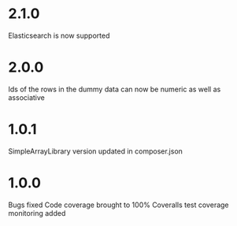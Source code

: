 2.1.0
==============================
Elasticsearch is now supported

2.0.0
==============================
Ids of the rows in the dummy data can now be numeric as well as associative

1.0.1
==============================
SimpleArrayLibrary version updated in composer.json

1.0.0
==============================
Bugs fixed
Code coverage brought to 100%
Coveralls test coverage monitoring added
